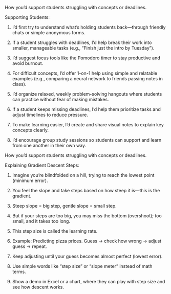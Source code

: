 How you’d support students struggling with concepts or deadlines.

Supporting Students:

1. I’d first try to understand what’s holding students back—through friendly chats or simple anonymous forms.

2. If a student struggles with deadlines, I’d help break their work into smaller, manageable tasks (e.g., “Finish just the intro by Tuesday”).

3. I’d suggest focus tools like the Pomodoro timer to stay productive and avoid burnout.

4. For difficult concepts, I’d offer 1-on-1 help using simple and relatable examples (e.g., comparing a neural network to friends passing notes in class).

5. I’d organize relaxed, weekly problem-solving hangouts where students can practice without fear of making mistakes.

6. If a student keeps missing deadlines, I’d help them prioritize tasks and adjust timelines to reduce pressure.

7. To make learning easier, I’d create and share visual notes to explain key concepts clearly.

8. I’d encourage group study sessions so students can support and learn from one another in their own way.



How you’d support students struggling with concepts or deadlines.

Explaining Gradient Descent Steps:

1. Imagine you’re blindfolded on a hill, trying to reach the lowest point (minimum error).

2. You feel the slope and take steps based on how steep it is—this is the gradient.

3. Steep slope = big step, gentle slope = small step.

4. But if your steps are too big, you may miss the bottom (overshoot); too small, and it takes too long.

5. This step size is called the learning rate.

6. Example: Predicting pizza prices. Guess → check how wrong → adjust guess → repeat.

7. Keep adjusting until your guess becomes almost perfect (lowest error).

8. Use simple words like “step size” or “slope meter” instead of math terms.

9. Show a demo in Excel or a chart, where they can play with step size and see how descent works.


